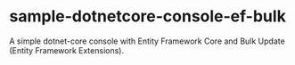 # sample-dotnetcore-console-ef-bulk
A simple dotnet-core console with Entity Framework Core and Bulk Update (Entity Framework Extensions).

